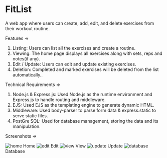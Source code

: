 # FitList

A web app where users can create, add, edit, and delete exercises from their workout routine.

Features =>

1. Listing: Users can list all the exercises and create a routine.
2. Viewing: The home page displays all exercises along with sets, reps and notes(if any).
3. Edit / Update: Users can edit and update existing exercises.
4. Deletion: Completed and marked exercises will be deleted from the list automatically..

Technical Requirements =>

1. Node.js & Express.js: Used Node.js as the runtime environment and Express.js to handle routing and middleware.
2. EJS: Used EJS as the templating engine to generate dynamic HTML.
3. Middleware: Used body-parser to parse form data & express.static to serve static files.
4. PostGre SQL: Used for database management, storing the data and its manipulation.

Screenshots =>

![home](https://github.com/Piyush-Patole/FitList/assets/73785010/d692fc16-37d5-4c49-bbf3-6e8efee53293)
Home
![edit](https://github.com/Piyush-Patole/FitList/assets/73785010/51fd550d-b60a-4fb6-988c-a3816783916d)
Edit
![view](https://github.com/Piyush-Patole/FitList/assets/73785010/62eb2bca-944d-4d0e-9dbb-703f66adfddf)
View
![update](https://github.com/Piyush-Patole/FitList/assets/73785010/add4d422-d3b5-4ed9-b013-fcd3c79fc33e)
Update
![database](https://github.com/Piyush-Patole/FitList/assets/73785010/9a7918f1-ff06-40d8-83c2-f73690f9ebf2)
Database

